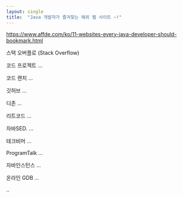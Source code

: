 ```yaml
---
layout: single
title:  "Java 개발자가 즐겨찾는 해외 웹 사이트 ~!"
---
```


https://www.affde.com/ko/11-websites-every-java-developer-should-bookmark.html

스택 오버플로 (Stack Overflow)

코드 프로젝트 ...

코드 랜치 ...

깃허브 ...

디존 ...

리트코드 ...

자바SED. ...

테크비머 ...

ProgramTalk ...

자바인스턴스 ...

온라인 GDB ...

..
